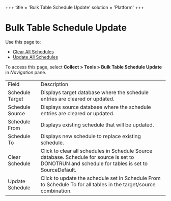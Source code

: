 +++
title = 'Bulk Table Schedule Update'
solution = 'Platform'
+++

# Bulk Table Schedule Update

<div class="use">

Use this page to:

  - [Clear All
    Schedules](../Use_Cases/Schedule_Updates_to_Tables.htm#Clear_All_Schedules)
  - [Update All
    Schedules](../Use_Cases/Schedule_Updates_to_Tables.htm#Update_All_Schedules)

</div>

To access this page, select <span style="font-weight: bold;">Collect \>
Tools \> Bulk Table Schedule Update</span> in
<span style="font-style: italic;">Navigation</span>
pane.

|                 |                                                                                                                                                   |
| --------------- | ------------------------------------------------------------------------------------------------------------------------------------------------- |
| Field           | Description                                                                                                                                       |
| Schedule Target | Displays target database where the schedule entries are cleared or updated.                                                                       |
| Schedule Source | Displays source database where the schedule entries are cleared or updated.                                                                       |
| Schedule From   | Displays existing schedule that will be updated.                                                                                                  |
| Schedule To     | Displays new schedule to replace existing schedule.                                                                                               |
| Clear Schedule  | Click to clear all schedules in Schedule Source database. Schedule for source is set to DONOTRUN and schedule for tables is set to SourceDefault. |
| Update Schedule | Click to update the schedule set in Schedule From to Schedule To for all tables in the target/source combination.                                 |
